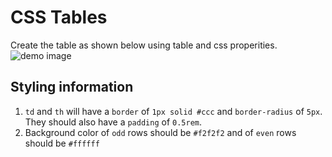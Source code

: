 # CSS Tables

Create the table as shown below using table and css properities.
![demo image](https://storage.googleapis.com/acciojob-open-file-collections/e26980f1-b47f-49fa-a43e-87edd373b230_Screenshot%202023-06-25%20at%204.36.46%20PM.png)

## Styling information

1. `td` and `th` will have a `border` of `1px solid #ccc` and `border-radius` of `5px`. They should also have a `padding` of `0.5rem`.
2. Background color of `odd` rows should be `#f2f2f2` and of `even` rows should be `#ffffff`
